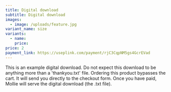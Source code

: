 ```yaml
---
title: Digital download
subtitle: Digital download
images:
  - image: /uploads/feature.jpg
variant_name: size
variants:
  - name:
    price: 
price: 2
payment_link: https://useplink.com/payment/rjC3CqpNM5gs4GcrEVad
---
```


This is an example digital download. Do not expect this download to be anything more than a 'thankyou.txt' file. Ordering this product bypasses the cart. It will send you directly to the checkout form. Once you have paid, Mollie will serve the digital download (the .txt file).